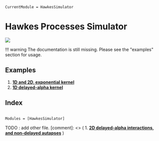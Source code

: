 ```@meta
CurrentModule = HawkesSimulator
```

# Hawkes Processes Simulator

[![](https://img.shields.io/static/v1?logo=GitHub&label=Open%20on%20GitHub&message=HawkesSimulator.jl&color=blue)](https://github.com/dylanfesta/HawkesSimulator.jl)

!!! warning
    The documentation is still missing. Please see the "examples" section for usage.

## Examples

1. [**1D and 2D, exponential kernel**](./exp_1and2D.md)
1. [**1D delayed-alpha kernel**](./alphadelay.md)

## Index

```@index
```

```@autodocs
Modules = [HawkesSimulator]
```

TODO : add other  file.
[comment]: <> ( 1. [**2D delayed-alpha interactions, and non-delayed autapses**](./2d_delay_autapses.md) )
